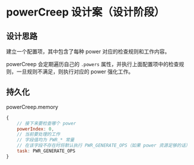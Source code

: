 # powerCreep 设计案（设计阶段）

## 设计思路

建立一个配置项，其中包含了每种 power 对应的检查规则和工作内容。

powerCreep 会定期遍历自己的 `.powers` 属性，并执行上面配置项中的检查规则，一旦规则不满足，则执行对应的 power 强化工作。

## 持久化

powerCreep.memory

```js
{
    // 接下来要检查哪个 power
    powerIndex: 0, 
    // 当前要处理的工作
    // 字段值均为 PWR_* 常量
    // 在该字段不存在时将默认执行 PWR_GENERATE_OPS（如果 power 资源足够的话）
    task: PWR_GENERATE_OPS
}
```